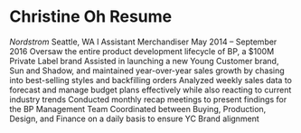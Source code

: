 # Christine Oh Resume



*Nordstrom* Seattle, WA l Assistant Merchandiser
May 2014 – September 2016
Oversaw the entire product development lifecycle of BP, a $100M Private Label brand
Assisted in launching a new Young Customer brand, Sun and Shadow, and maintained year-over-year sales growth by chasing into best-selling styles and backfilling orders
Analyzed weekly sales data to forecast and manage budget plans effectively while also reacting to current industry trends
Conducted monthly recap meetings to present findings for the BP Management Team
Coordinated between Buying, Production, Design, and Finance on a daily basis to
ensure YC Brand alignment
